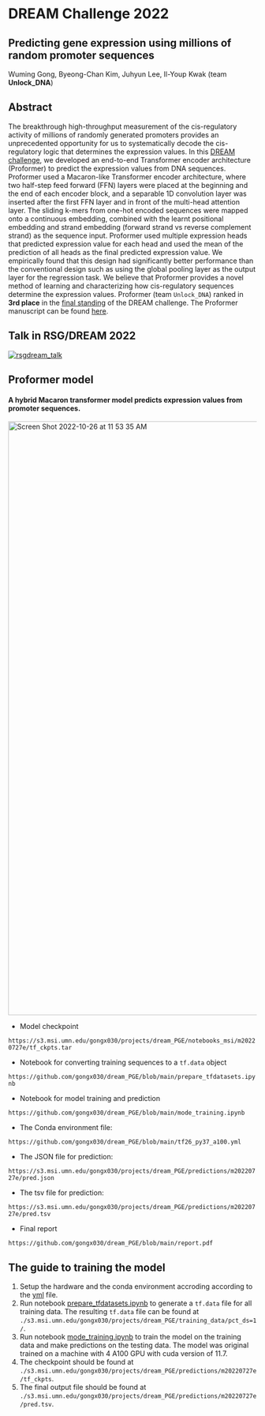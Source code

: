 # DREAM Challenge 2022
## Predicting gene expression using millions of random promoter sequences

Wuming Gong, Byeong-Chan Kim, Juhyun Lee, Il-Youp Kwak (team **Unlock_DNA**)

## Abstract

The breakthrough high-throughput measurement of the cis-regulatory activity of millions of randomly generated promoters provides an unprecedented opportunity for us to systematically decode the cis-regulatory logic that determines the expression values. In this [DREAM challenge](https://www.synapse.org/#!Synapse:syn28469146/wiki/617075), we developed an end-to-end Transformer encoder architecture (Proformer) to predict the expression values from DNA sequences. Proformer used a Macaron-like Transformer encoder architecture, where two half-step feed forward (FFN) layers were placed at the beginning and the end of each encoder block, and a separable 1D convolution layer was inserted after the first FFN layer and in front of the multi-head attention layer. The sliding k-mers from one-hot encoded sequences were mapped onto a continuous embedding, combined with the learnt positional embedding and strand embedding (forward strand vs reverse complement strand) as the sequence input. Proformer used multiple expression heads that predicted expression value for each head and used the mean of the prediction of all heads as the final predicted expression value.   We empirically found that this design had significantly better performance than the conventional design such as using the global pooling layer as the output layer for the regression task. We believe that Proformer provides a novel method of learning and characterizing how cis-regulatory sequences determine the expression values. Proformer (team `Unlock_DNA`) ranked in **3rd place** in the [final standing](https://www.synapse.org/#!Synapse:syn28469146/wiki/619131) of the DREAM challenge. The Proformer manuscript can be found [here](https://www.biorxiv.org/content/10.1101/2023.03.10.532129v1). 

## Talk in RSG/DREAM 2022

[![rsgdream_talk](https://img.youtube.com/vi/U5VcP0fyTyc/0.jpg)](https://www.youtube.com/watch?v=U5VcP0fyTyc) 

## Proformer model

#### A hybrid Macaron transformer model predicts expression values from promoter sequences. 

<img width="1203" alt="Screen Shot 2022-10-26 at 11 53 35 AM" src="https://user-images.githubusercontent.com/16770031/198087724-a744440f-680c-48bd-90c9-05635b9b9dd4.png">


* Model checkpoint

`https://s3.msi.umn.edu/gongx030/projects/dream_PGE/notebooks_msi/m20220727e/tf_ckpts.tar`

* Notebook for converting training sequences to a `tf.data` object

`https://github.com/gongx030/dream_PGE/blob/main/prepare_tfdatasets.ipynb`

* Notebook for model training and prediction

`https://github.com/gongx030/dream_PGE/blob/main/mode_training.ipynb`

* The Conda environment file:

`https://github.com/gongx030/dream_PGE/blob/main/tf26_py37_a100.yml`

* The JSON file for prediction:

`https://s3.msi.umn.edu/gongx030/projects/dream_PGE/predictions/m20220727e/pred.json`

* The tsv file for prediction:

`https://s3.msi.umn.edu/gongx030/projects/dream_PGE/predictions/m20220727e/pred.tsv`

* Final report

`https://github.com/gongx030/dream_PGE/blob/main/report.pdf`

## The guide to training the model

1. Setup the hardware and the conda environment accroding according to the [yml](https://github.com/gongx030/dream_PGE/blob/main/tf26_py37_a100.yml) file. 
2. Run notebook [prepare_tfdatasets.ipynb](https://github.com/gongx030/dream_PGE/blob/main/prepare_tfdatasets.ipynb) to generate a `tf.data` file for all training data. The resulting `tf.data` file can be found at `./s3.msi.umn.edu/gongx030/projects/dream_PGE/training_data/pct_ds=1/`. 
3. Run notebook [mode_training.ipynb](https://github.com/gongx030/dream_PGE/blob/main/mode_training.ipynb) to train the model on the training data and make predictions on the testing data. The model was original trained on a machine with 4 A100 GPU with cuda version of 11.7. 
4. The checkpoint should be found at `./s3.msi.umn.edu/gongx030/projects/dream_PGE/predictions/m20220727e/tf_ckpts`. 
5. The final output file should be found at `./s3.msi.umn.edu/gongx030/projects/dream_PGE/predictions/m20220727e/pred.tsv`. 

